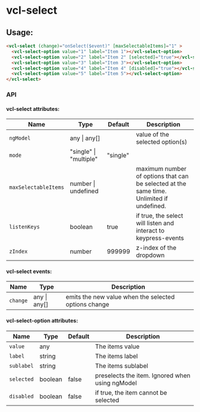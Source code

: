 # vcl-select

## Usage:

```html
<vcl-select (change)="onSelect($event)" [maxSelectableItems]="1" >
  <vcl-select-option value="1" label="Item 1"></vcl-select-option>
  <vcl-select-option value="2" label="Item 2" [selected]="true"></vcl-select-option>
  <vcl-select-option value="3" label="Item 3"></vcl-select-option>
  <vcl-select-option value="4" label="Item 4" [disabled]="true"></vcl-select-option>
  <vcl-select-option value="5" label="Item 5"></vcl-select-option>
</vcl-select>
```


### API

#### vcl-select attributes:

Name                  | Type                        | Default  | Description
--------------------- | ---------------             | -------  | --------------------------------------------------------------------------------
`ngModel`             | any &#124; any[]            |          | value of the selected option(s)
`mode`                | "single" &#124; "multiple"  | "single" | 
`maxSelectableItems`  | number &#124; undefined     |          | maximum number of options that can be selected at the same time. Unlimited if undefined.
`listenKeys`          | boolean                     | true     | if true, the select will listen and interact to keypress-events 
`zIndex`              | number                      | 999999   | z-index of the dropdown 

#### vcl-select events:

Name                  | Type             | Description
--------------------- | ---------------  | -
`change`              | any &#124; any[] | emits the new value when the selected options change

#### vcl-select-option attributes:

Name       | Type    | Default | Description
---------- | ------- | ------- | --------------------------------------
`value`    | any     |         | The items value
`label`    | string  |         | The items label
`sublabel` | string  |         | The items sublabel
`selected` | boolean | false   | preselects the item. Ignored when using ngModel
`disabled` | boolean | false   | if true, the item cannot be selected
